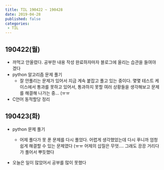 ```yaml
---
title: TIL 190422 ~ 190428
date: 2019-04-28
published: false
categories:
 - TIL
---
```




## 190422(월)

- 까먹고 안올렸다. 공부한 내용 작성 완료하자마자 블로그에 올리는 습관을 들여야 겠다
- python 알고리즘 문제 풀기
  - 잘 안풀리는 문제가 있어서 지금 계속 붙잡고 풀고 있는 중이다. 몇몇 테스트 케이스에서 통과를 못하고 있어서, 통과하지 못할 여러 상황들을 생각해보고 문제를 해결해 나가는 중... (ㅠㅠ
- C언어 동적할당 정리





## 190423(화)



 - python 문제 풀기
   - 어제 풀다가 못 푼 문제를 다시 풀었다. 어렵게 생각했었는데 다시 푸니까 엄청 쉽게 해결할 수 있는 문제였다 (ㅠㅠ 어제의 삽질은 무엇.... 그래도 끙끙 거리다가 풀어서 뿌듯했다

- 오늘은 일이 많았어서 공부를 많이 못했다